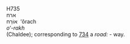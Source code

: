 H735  
ארח  
אוֹרַח ‎ ‘ôrach  
*o‘-rakh*  
(Chaldee); corresponding to [734](h0734) a *road: -* way.  
